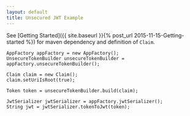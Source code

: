 ```yaml
---
layout: default
title: Unsecured JWT Example
---
```


See [Getting Started]({{ site.baseurl }}{% post_url 2015-11-15-Getting-started %}) for maven dependency and definition of `Claim`.

~~~
AppFactory appFactory = new AppFactory();
UnsecureTokenBuilder unsecureTokenBuilder = appFactory.unsecureTokenBuilder();

Claim claim = new Claim();
claim.setUriIsRoot(true);

Token token = unsecureTokenBuilder.build(claim);

JwtSerializer jwtSerializer = appFactory.jwtSerializer();
String jwt = jwtSerializer.tokenToJwt(token);
~~~